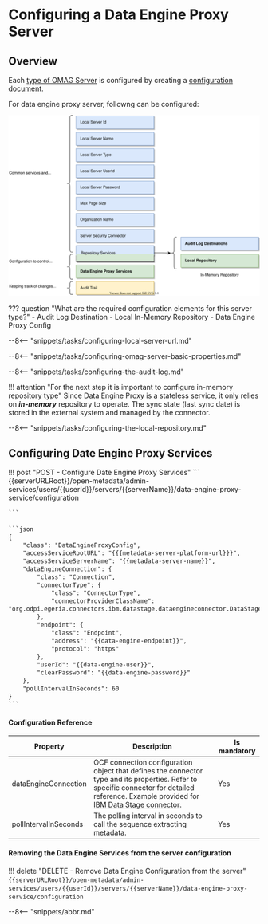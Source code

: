 <!-- SPDX-License-Identifier: CC-BY-4.0 -->
<!-- Copyright Contributors to the ODPi Egeria project. -->


# Configuring a Data Engine Proxy Server

## Overview 

Each [type of OMAG Server](/egeria-docs/concepts/omag-server/#types-of-omag-server) is configured by creating
a [configuration document](/egeria-docs/concepts/configuration-document). 

For data engine proxy server, followng can be configured:

![Configuration for an data engine proxy server](data-engine-proxy-config.svg)

??? question "What are the required configuration elements for this server type?"
    - Audit Log Destination
    - Local In-Memory Repository
    - Data Engine Proxy Config

--8<-- "snippets/tasks/configuring-local-server-url.md"

--8<-- "snippets/tasks/configuring-omag-server-basic-properties.md"

--8<-- "snippets/tasks/configuring-the-audit-log.md"

<!-- --8<-- "snippets/tasks/configuring-the-server-security-connector.md" -->

!!! attention "For the next step it is important to configure in-memory repository type"
    Since Data Engine Proxy is a stateless service, it only relies on ***in-memory*** repository to operate. The sync state (last sync date) is stored in the external system and managed by the connector.

--8<-- "snippets/tasks/configuring-the-local-repository.md"

## Configuring Date Engine Proxy Services 

!!! post "POST - Configure Date Engine Proxy Services"
    ```
    {{serverURLRoot}}/open-metadata/admin-services/users/{{userId}}/servers/{{serverName}}/data-engine-proxy-service/configuration

    ```

    ```json
    {
        "class": "DataEngineProxyConfig",
        "accessServiceRootURL": "{{{metadata-server-platform-url}}}",
        "accessServiceServerName": "{{metadata-server-name}}",
        "dataEngineConnection": {
            "class": "Connection",
            "connectorType": {
                "class": "ConnectorType",
                "connectorProviderClassName": "org.odpi.egeria.connectors.ibm.datastage.dataengineconnector.DataStageConnectorProvider"
            },
            "endpoint": {
                "class": "Endpoint",
                "address": "{{data-engine-endpoint}}",
                "protocol": "https"
            },
            "userId": "{{data-engine-user}}",
            "clearPassword": "{{data-engine-password}}"
        },
        "pollIntervalInSeconds": 60
    }
    ```
#### Configuration Reference

| Property | Description | Is mandatory |
|---|---|---|
dataEngineConnection | OCF connection configuration object that defines the connector type and its properties. Refer to specific connector for detailed reference. Example provided for [IBM Data Stage connector](https://github.com/odpi/egeria-connector-ibm-information-server/tree/master/datastage-adapter).  | Yes |
pollIntervalInSeconds | The polling interval in seconds to call the sequence extracting metadata. | Yes | 

#### Removing the Data Engine Services from the server configuration

!!! delete  "DELETE - Remove Data Engine Configuration from the server"
    ```
    {{serverURLRoot}}/open-metadata/admin-services/users/{{userId}}/servers/{{serverName}}/data-engine-proxy-service/configuration
    ```

--8<-- "snippets/abbr.md"
